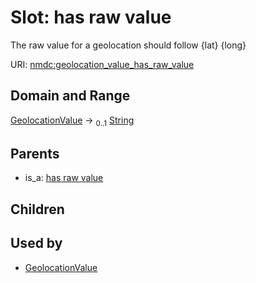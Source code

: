 
# Slot: has raw value


The raw value for a  geolocation should follow {lat} {long}

URI: [nmdc:geolocation_value_has_raw_value](https://microbiomedata/meta/geolocation_value_has_raw_value)


## Domain and Range

[GeolocationValue](GeolocationValue.md) &#8594;  <sub>0..1</sub> [String](types/String.md)

## Parents

 *  is_a: [has raw value](has_raw_value.md)

## Children


## Used by

 * [GeolocationValue](GeolocationValue.md)

